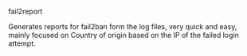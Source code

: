 fail2report

Generates reports for fail2ban form the log files, very quick and easy, mainly focused on Country of origin based on the IP of the failed login attempt.
